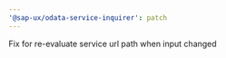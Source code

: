 ```yaml
---
'@sap-ux/odata-service-inquirer': patch
---
```


Fix for re-evaluate service url path when input changed
